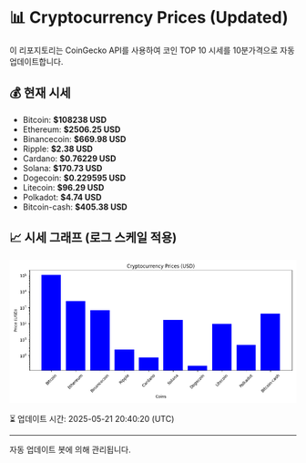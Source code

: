 
# 📊 Cryptocurrency Prices (Updated)

이 리포지토리는 CoinGecko API를 사용하여 코인 TOP 10 시세를 10분가격으로 자동 업데이트합니다.

## 💰 현재 시세
- Bitcoin: **$108238 USD**
- Ethereum: **$2506.25 USD**
- Binancecoin: **$669.98 USD**
- Ripple: **$2.38 USD**
- Cardano: **$0.76229 USD**
- Solana: **$170.73 USD**
- Dogecoin: **$0.229595 USD**
- Litecoin: **$96.29 USD**
- Polkadot: **$4.74 USD**
- Bitcoin-cash: **$405.38 USD**

## 📈 시세 그래프 (로그 스케일 적용)
![Crypto Prices](crypto_prices.png)

⏳ 업데이트 시간: 2025-05-21 20:40:20 (UTC)

---
자동 업데이트 봇에 의해 관리됩니다.
